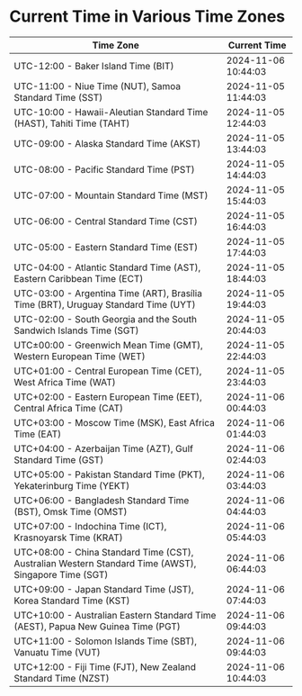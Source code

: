 # Current Time in Various Time Zones

| Time Zone | Current Time |
|-----------|--------------|
| UTC-12:00 - Baker Island Time (BIT) | 2024-11-06 10:44:03 |
| UTC-11:00 - Niue Time (NUT), Samoa Standard Time (SST) | 2024-11-05 11:44:03 |
| UTC-10:00 - Hawaii-Aleutian Standard Time (HAST), Tahiti Time (TAHT) | 2024-11-05 12:44:03 |
| UTC-09:00 - Alaska Standard Time (AKST) | 2024-11-05 13:44:03 |
| UTC-08:00 - Pacific Standard Time (PST) | 2024-11-05 14:44:03 |
| UTC-07:00 - Mountain Standard Time (MST) | 2024-11-05 15:44:03 |
| UTC-06:00 - Central Standard Time (CST) | 2024-11-05 16:44:03 |
| UTC-05:00 - Eastern Standard Time (EST) | 2024-11-05 17:44:03 |
| UTC-04:00 - Atlantic Standard Time (AST), Eastern Caribbean Time (ECT) | 2024-11-05 18:44:03 |
| UTC-03:00 - Argentina Time (ART), Brasília Time (BRT), Uruguay Standard Time (UYT) | 2024-11-05 19:44:03 |
| UTC-02:00 - South Georgia and the South Sandwich Islands Time (SGT) | 2024-11-05 20:44:03 |
| UTC±00:00 - Greenwich Mean Time (GMT), Western European Time (WET) | 2024-11-05 22:44:03 |
| UTC+01:00 - Central European Time (CET), West Africa Time (WAT) | 2024-11-05 23:44:03 |
| UTC+02:00 - Eastern European Time (EET), Central Africa Time (CAT) | 2024-11-06 00:44:03 |
| UTC+03:00 - Moscow Time (MSK), East Africa Time (EAT) | 2024-11-06 01:44:03 |
| UTC+04:00 - Azerbaijan Time (AZT), Gulf Standard Time (GST) | 2024-11-06 02:44:03 |
| UTC+05:00 - Pakistan Standard Time (PKT), Yekaterinburg Time (YEKT) | 2024-11-06 03:44:03 |
| UTC+06:00 - Bangladesh Standard Time (BST), Omsk Time (OMST) | 2024-11-06 04:44:03 |
| UTC+07:00 - Indochina Time (ICT), Krasnoyarsk Time (KRAT) | 2024-11-06 05:44:03 |
| UTC+08:00 - China Standard Time (CST), Australian Western Standard Time (AWST), Singapore Time (SGT) | 2024-11-06 06:44:03 |
| UTC+09:00 - Japan Standard Time (JST), Korea Standard Time (KST) | 2024-11-06 07:44:03 |
| UTC+10:00 - Australian Eastern Standard Time (AEST), Papua New Guinea Time (PGT) | 2024-11-06 09:44:03 |
| UTC+11:00 - Solomon Islands Time (SBT), Vanuatu Time (VUT) | 2024-11-06 09:44:03 |
| UTC+12:00 - Fiji Time (FJT), New Zealand Standard Time (NZST) | 2024-11-06 10:44:03 |
